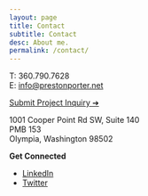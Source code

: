 ```yaml
---
layout: page
title: Contact
subtitle: Contact
desc: About me.
permalink: /contact/
---
```

T: 360.790.7628<br>
E: info@prestonporter.net

[Submit Project Inquiry ➔](mailto:info@prestonporter.net)

1001 Cooper Point Rd SW, Suite 140<br>
PMB 153<br>
Olympia, Washington 98502

**Get Connected**
- [LinkedIn](https://www.linkedin.com/in/prestonporter/)
- [Twitter](https://www.twitter.com/pr3ston)